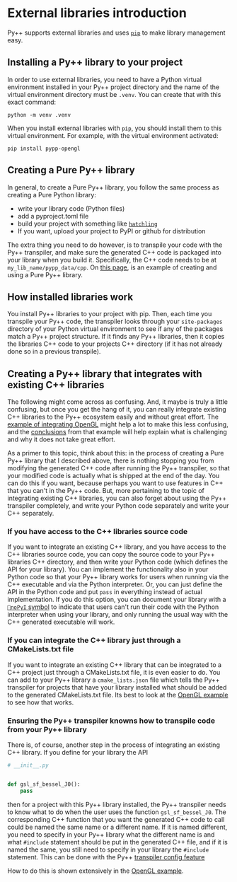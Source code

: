 # External libraries introduction

Py++ supports external libraries and uses [`pip`](https://en.wikipedia.org/wiki/Pip_(package_manager)) to make library management easy.

## Installing a Py++ library to your project

In order to use external libraries, you need to have a Python virtual environment installed in your Py++ project directory and the name of the virtual environment directory must be `.venv`. You can create that with this exact command:

```text
python -m venv .venv
```

When you install external libraries with `pip`, you should install them to this virtual environment. For example, with the virtual environment activated:

```text
pip install pypp-opengl
```

## Creating a Pure Py++ library

In general, to create a Pure Py++ library, you follow the same process as creating a Pure Python library:

- write your library code (Python files)
- add a pyproject.toml file
- build your project with something like [`hatchling`](https://pypi.org/project/hatchling/)
- If you want, upload your project to PyPI or github for distribution

The extra thing you need to do however, is to transpile your code with the Py++ transpiler, and make sure the generated C++ code is packaged into your library when you build it. Specifically, the C++ code needs to be at `my_lib_name/pypp_data/cpp`. On [this page](pure_library_example.md), is an example of creating and using a Pure Py++ library.

## How installed libraries work

You install Py++ libraries to your project with pip. Then, each time you transpile your Py++ code, the transpiler looks through your `site-packages` directory of your Python virtual environment to see if any of the packages match a Py++ project structure. If it finds any Py++ libraries, then it copies the libraries C++ code to your projects C++ directory (if it has not already done so in a previous transpile).

## Creating a Py++ library that integrates with existing C++ libraries

The following might come across as confusing. And, it maybe is truly a little confusing, but once you get the hang of it, you can really integrate existing C++ libraries to the Py++ ecosystem easily and without great effort. The [example of integrating OpenGL](opengl_example.md) might help a lot to make this less confusing, and the [conclusions](opengl_example_conclusion.md) from that example will help explain what is challenging and why it does not take great effort.

As a primer to this topic, think about this: in the process of creating a Pure Py++ library that I described above, there is nothing stopping you from modifying the generated C++ code after running the Py++ transpiler, so that your modified code is actually what is shipped at the end of the day. You can do this if you want, because perhaps you want to use features in C++ that you can't in the Py++ code. But, more pertaining to the topic of integrating existing C++ libraries, you can also forget about using the Py++ transpiler completely, and write your Python code separately and write your C++ separately.

### If you have access to the C++ libraries source code

If you want to integrate an existing C++ library, and you have access to the C++ libraries source code, you can copy the source code to your Py++ libraries C++ directory, and then write your Python code (which defines the API for your library). You can implement the functionality also in your Python code so that your Py++ library works for users when running via the C++ executable and via the Python interpreter. Or, you can just define the API in the Python code and put `pass` in everything instead of actual implementation. If you do this option, you can document your library with a [`🚫noPyI` symbol](nopyi_libraries.md) to indicate that users can't run their code with the Python interpreter when using your library, and only running the usual way with the C++ generated executable will work.

### If you can integrate the C++ library just through a CMakeLists.txt file

If you want to integrate an existing C++ library that can be integrated to a C++ project just through a CMakeLists.txt file, it is even easier to do. You can add to your Py++ library a `cmake_lists.json` file which tells the Py++ transpiler for projects that have your library installed what should be added to the generated CMakeLists.txt file. Its best to look at the [OpenGL example](opengl_example.md#cmake_listsjson) to see how that works.

### Ensuring the Py++ transpiler knowns how to transpile code from your Py++ library

There is, of course, another step in the process of integrating an existing C++ library. If you define for your library the API

```python
# __init__.py


def gsl_sf_bessel_J0():
    pass
```

then for a project with this Py++ library installed, the Py++ transpiler needs to know what to do when the user uses the function `gsl_sf_bessel_J0`. The corresponding C++ function that you want the generated C++ code to call could be named the same name or a different name. If it is named different, you need to specify in your Py++ library what the different name is and what `#include` statement should be put in the generated C++ file, and if it is named the same, you still need to specify in your library the `#include` statement. This can be done with the Py++ [transpiler config feature](../transpiler_features/config/introduction.md)

How to do this is shown extensively in the [OpenGL example](opengl_example.md#our-transpiler-config).